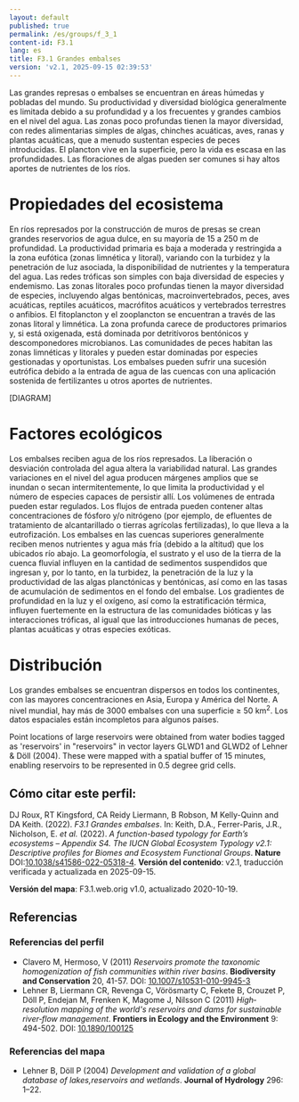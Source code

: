 ```yaml
---
layout: default
published: true
permalink: /es/groups/f_3_1
content-id: F3.1
lang: es
title: F3.1 Grandes embalses
version: 'v2.1, 2025-09-15 02:39:53'
---
```


Las grandes represas o embalses se encuentran en áreas húmedas y pobladas del mundo. Su productividad y diversidad biológica generalmente es limitada debido a su profundidad y a los frecuentes y grandes cambios en el nivel del agua. Las zonas poco profundas tienen la mayor diversidad, con redes alimentarias simples de algas, chinches acuáticas, aves, ranas y plantas acuáticas, que a menudo sustentan especies de peces introducidas. El plancton vive en la superficie, pero la vida es escasa en las profundidades. Las floraciones de algas pueden ser comunes si hay altos aportes de nutrientes de los ríos.

# Propiedades del ecosistema
 
En ríos represados ​​por la construcción de muros de presas se crean grandes reservorios de agua dulce, en su mayoría de 15 a 250 m de profundidad. La productividad primaria es baja a moderada y restringida a la zona eufótica (zonas limnética y litoral), variando con la turbidez y la penetración de luz asociada, la disponibilidad de nutrientes y la temperatura del agua. Las redes tróficas son simples con baja diversidad de especies y endemismo. Las zonas litorales poco profundas tienen la mayor diversidad de especies, incluyendo algas bentónicas, macroinvertebrados, peces, aves acuáticas, reptiles acuáticos, macrófitos acuáticos y vertebrados terrestres o anfibios. El fitoplancton y el zooplancton se encuentran a través de las zonas litoral y limnética. La zona profunda carece de productores primarios y, si está oxigenada, está dominada por detritívoros bentónicos y descomponedores microbianos. Las comunidades de peces habitan las zonas limnéticas y litorales y pueden estar dominadas por especies gestionadas y oportunistas. Los embalses pueden sufrir una sucesión eutrófica debido a la entrada de agua de las cuencas con una aplicación sostenida de fertilizantes u otros aportes de nutrientes.

[DIAGRAM]

# Factores ecológicos
 
Los embalses reciben agua de los ríos represados. La liberación o desviación controlada del agua altera la variabilidad natural. Las grandes variaciones en el nivel del agua producen márgenes amplios que se inundan o secan intermitentemente, lo que limita la productividad y el número de especies capaces de persistir allí. Los volúmenes de entrada pueden estar regulados. Los flujos de entrada pueden contener altas concentraciones de fósforo y/o nitrógeno (por ejemplo, de efluentes de tratamiento de alcantarillado o tierras agrícolas fertilizadas), lo que lleva a la eutrofización. Los embalses en las cuencas superiores generalmente reciben menos nutrientes y agua más fría (debido a la altitud) que los ubicados río abajo. La geomorfología, el sustrato y el uso de la tierra de la cuenca fluvial influyen en la cantidad de sedimentos suspendidos que ingresan y, por lo tanto, en la turbidez, la penetración de la luz y la productividad de las algas planctónicas y bentónicas, así como en las tasas de acumulación de sedimentos en el fondo del embalse. Los gradientes de profundidad en la luz y el oxígeno, así como la estratificación térmica, influyen fuertemente en la estructura de las comunidades bióticas y las interacciones tróficas, al igual que las introducciones humanas de peces, plantas acuáticas y otras especies exóticas.
 
# Distribución
 
Los grandes embalses se encuentran dispersos en todos los continentes, con las mayores concentraciones en Asia, Europa y América del Norte. A nivel mundial, hay más de 3000 embalses con una superficie ≥ 50 km<sup>2</sup>. Los datos espaciales están incompletos para algunos países.

Point locations of large reservoirs were obtained from water bodies tagged as 'reservoirs' in "reservoirs" in vector layers GLWD1 and GLWD2 of Lehner & Döll (2004). These were mapped with a spatial buffer of 15 minutes, enabling reservoirs to be represented in 0.5 degree grid cells.

## Cómo citar este perfil:

DJ Roux, RT Kingsford, CA Reidy Liermann, B Robson, M Kelly-Quinn and DA Keith. (2022). *F3.1 Grandes embalses*. In: Keith, D.A., Ferrer-Paris, J.R., Nicholson, E. *et al.* (2022). *A function-based typology for Earth’s ecosystems – Appendix S4. The IUCN Global Ecosystem Typology v2.1: Descriptive profiles for Biomes and Ecosystem Functional Groups*. **Nature** DOI:[10.1038/s41586-022-05318-4](https://doi.org/10.1038/s41586-022-05318-4).
**Versión del contenido**: v2.1, traducción verificada y actualizada en 2025-09-15.

**Versión del mapa**: F3.1.web.orig v1.0, actualizado 2020-10-19.

## Referencias

### Referencias del perfil
* Clavero M, Hermoso, V (2011) *Reservoirs promote the taxonomic homogenization of fish communities within river basins*. **Biodiversity and Conservation** 20, 41-57. DOI: [10.1007/s10531-010-9945-3](http://doi.org/10.1007/s10531-010-9945-3)
* Lehner B, Liermann CR, Revenga C, Vörösmarty C, Fekete B, Crouzet P, Döll P, Endejan M, Frenken K, Magome J, Nilsson C  (2011) *High‐resolution mapping of the world's reservoirs and dams for sustainable river‐flow management*. **Frontiers in Ecology and the Environment** 9: 494-502. DOI: [10.1890/100125](http://doi.org/10.1890/100125)

### Referencias del mapa
* Lehner B, Döll P  (2004) *Development and validation of a global database of lakes,reservoirs and wetlands*. **Journal of Hydrology** 296: 1–22.
